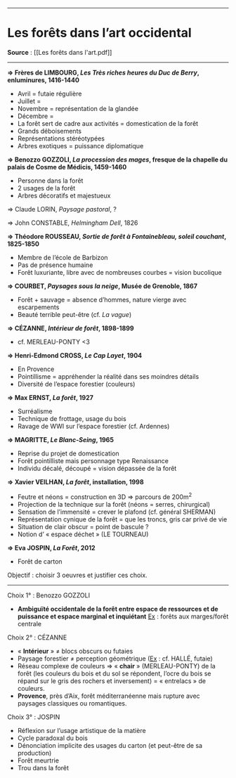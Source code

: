 ***
# Les forêts dans l’art occidental
**Source** : [[Les forêts dans l'art.pdf]] 
***
**⇒ Frères de LIMBOURG, *Les Très riches heures du Duc de Berry*, enluminures, 1416-1440**
- Avril = futaie régulière
- Juillet =
- Novembre = représentation de la glandée
- Décembre = 
- La forêt sert de cadre aux activités = domestication de la forêt
- Grands déboisements 
- Représentations stéréotypées 
- Arbres exotiques = puissance diplomatique 

**⇒ Benozzo GOZZOLI, *La procession des mages*, fresque de la chapelle du palais de Cosme de Médicis, 1459-1460**
- Personne dans la forêt 
- 2 usages de la forêt 
- Arbres décoratifs et majestueux 

⇒ Claude LORIN, *Paysage pastoral*, ? 

⇒ John CONSTABLE, *Helmingham Dell*, 1826

**⇒ Théodore ROUSSEAU, *Sortie de forêt à Fontainebleau, soleil couchant*, 1825-1850**
- Membre de l’école de Barbizon 
- Pas de présence humaine 
- Forêt luxuriante, libre avec de nombreuses courbes = vision bucolique 

**⇒ COURBET, *Paysages sous la neige*, Musée de Grenoble, 1867**
- Forêt + sauvage = absence d’hommes, nature vierge avec escarpements 
- Beauté terrible peut-être (cf. *La vague*) 

**⇒ CÉZANNE, *Intérieur de forêt*, 1898-1899**
- cf. MERLEAU-PONTY <3 

**⇒ Henri-Edmond CROSS, *Le Cap Layet*, 1904**
- En Provence
- Pointillisme = appréhender la réalité dans ses moindres détails
- Diversité de l’espace forestier (couleurs) 

**⇒ Max ERNST, *La forêt*, 1927**
- Surréalisme 
- Technique de frottage, usage du bois 
- Ravage de WWI sur l’espace forestier (cf. Ardennes)

**⇒ MAGRITTE, *Le Blanc-Seing*, 1965**
- Reprise du projet de domestication 
- Forêt pointilliste mais personnage type Renaissance 
- Individu décalé, découpé = vision dépassée de la forêt 

**⇒ Xavier VEILHAN, *La forêt*, installation, 1998**
- Feutre et néons = construction en 3D ⇒ parcours de 200m<sup>2</sup> 
- Projection de la technique sur la forêt (néons = serres, chirurgical)
- Sensation de l’immensité = crever le plafond (cf. général SHERMAN)
- Représentation cynique de la forêt = que les troncs, gris car privé de vie 
- Situation de clair obscur = point de bascule ? 
- Notion d’ « espace déchet » (LE TOURNEAU)

**⇒ Eva JOSPIN, *La Forêt*, 2012**
- Forêt de carton 

Objectif : choisir 3 oeuvres et justifier ces choix. 

***
Choix 1° : Benozzo GOZZOLI

- **Ambiguïté occidentale de la forêt entre espace de ressources et de puissance et espace marginal et inquiétant** <u>Ex</u> : forêts aux marges/forêt centrale 

Choix 2° : CÉZANNE 
- « **Intérieur** » ≠ blocs obscurs ou futaies 
- Paysage forestier ≠ perception géométrique (<u>Ex</u> : cf. HALLÉ, futaie)
- Réseau complexe de couleurs ⇒ « **chair** » (MERLEAU-PONTY) de la forêt (les couleurs du bois et du sol se répondent, l’ocre du bois se répand sur le gris des rochers et inversement) = « entrelacs » de couleurs. 
- **Provence**, près d’Aix, forêt méditerranéenne mais rupture avec paysages classiques ou romantiques. 

Choix 3° : JOSPIN

- Réflexion sur l’usage artistique de la matière 
- Cycle paradoxal du bois 
- Dénonciation implicite des usages du carton (et peut-être de sa production)
- Forêt meurtrie 
- Trou dans la forêt 


